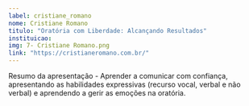 ```yaml
---
label: cristiane_romano
nome: Cristiane Romano
titulo: "Oratória com Liberdade: Alcançando Resultados"
instituicao:
img: 7- Cristiane Romano.png
link: "https://cristianeromano.com.br/"
---
```


Resumo da apresentação - Aprender a comunicar com confiança, apresentando as habilidades expressivas (recurso vocal, verbal e não verbal) e aprendendo a gerir as emoções na 
oratória.
